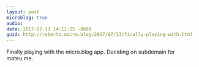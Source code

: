```yaml
---
layout: post
microblog: true
audio: 
date: 2017-07-13 14:11:25 -0600
guid: http://roberto.micro.blog/2017/07/13/finally-playing-with.html
---
```

Finally playing with the micro.blog app. Deciding on subdomain for mateu.me. 
